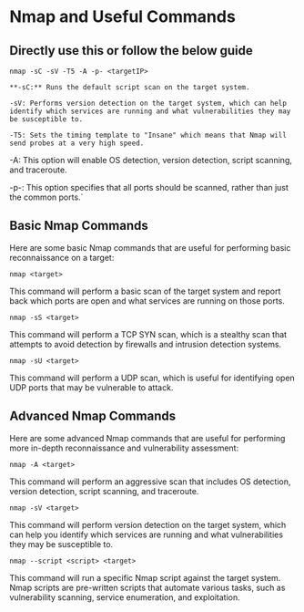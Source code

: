 # Nmap and Useful Commands

## Directly use this or follow the below guide

`nmap -sC -sV -T5 -A -p- <targetIP>`

`**-sC:** Runs the default script scan on the target system.`

`-sV: Performs version detection on the target system, which can help identify which services are running and what vulnerabilities they may be susceptible to.`

`-T5: Sets the timing template to "Insane" which means that Nmap will send probes at a very high speed.`

 -A: This option will enable OS detection, version detection, script scanning, and traceroute.

-p-: This option specifies that all ports should be scanned, rather than just the common ports.`

## Basic Nmap Commands

Here are some basic Nmap commands that are useful for performing basic reconnaissance on a target:

`nmap <target>`

This command will perform a basic scan of the target system and report back which ports are open and what services are running on those ports.

`nmap -sS <target>`

This command will perform a TCP SYN scan, which is a stealthy scan that attempts to avoid detection by firewalls and intrusion detection systems.

`nmap -sU <target>`

This command will perform a UDP scan, which is useful for identifying open UDP ports that may be vulnerable to attack.

## Advanced Nmap Commands

Here are some advanced Nmap commands that are useful for performing more in-depth reconnaissance and vulnerability assessment:

`nmap -A <target>`

This command will perform an aggressive scan that includes OS detection, version detection, script scanning, and traceroute.

`nmap -sV <target>`

This command will perform version detection on the target system, which can help you identify which services are running and what vulnerabilities they may be susceptible to.

`nmap --script <script> <target>`

This command will run a specific Nmap script against the target system. Nmap scripts are pre-written scripts that automate various tasks, such as vulnerability scanning, service enumeration, and exploitation.
